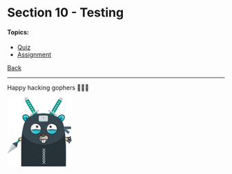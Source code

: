 # Section 10 - Testing

#### Topics:

- [Quiz](https://github.com/steevehook/udemy-go101/blob/master/section_10-testing/quiz)
- [Assignment](https://github.com/steevehook/udemy-go101/blob/master/section_10-testing/assignment)

[Back](https://github.com/steevehook/udemy-go101)

---

Happy hacking gophers 🚀🚀🚀

<img src="https://github.com/steevehook/udemy-go101/raw/master/udemy-go101.svg?sanitize=true" width="150px"/>
